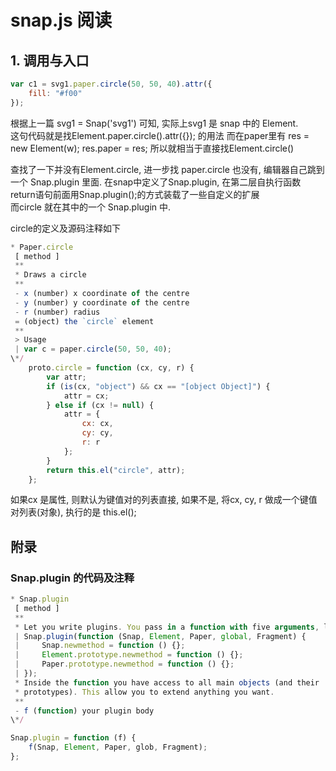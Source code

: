 # snap.js 阅读
## 1. 调用与入口
```javascript
var c1 = svg1.paper.circle(50, 50, 40).attr({
    fill: "#f00"
});
```

根据上一篇 svg1 = Snap('svg1') 可知, 实际上svg1 是 snap 中的 Element.      
这句代码就是找Element.paper.circle().attr({}); 的用法 
而在paper里有 res = new Element(w); res.paper = res;
所以就相当于直接找Element.circle()

查找了一下并没有Element.circle, 进一步找 paper.circle 也没有, 编辑器自己跳到一个 Snap.plugin 里面. 在snap中定义了Snap.plugin, 在第二层自执行函数return语句前面用Snap.plugin();的方式装载了一些自定义的扩展    
而circle 就在其中的一个 Snap.plugin 中.

circle的定义及源码注释如下
```javascript
* Paper.circle
 [ method ]
 **
 * Draws a circle
 **
 - x (number) x coordinate of the centre
 - y (number) y coordinate of the centre
 - r (number) radius
 = (object) the `circle` element
 **
 > Usage
 | var c = paper.circle(50, 50, 40);
\*/
    proto.circle = function (cx, cy, r) {
        var attr;
        if (is(cx, "object") && cx == "[object Object]") {
            attr = cx;
        } else if (cx != null) {
            attr = {
                cx: cx,
                cy: cy,
                r: r
            };
        }
        return this.el("circle", attr);
    };
```

如果cx 是属性, 则默认为键值对的列表直接, 如果不是, 将cx, cy, r 做成一个键值对列表(对象), 执行的是 this.el();


## 附录
### Snap.plugin 的代码及注释
```javascript
* Snap.plugin
 [ method ]
 **
 * Let you write plugins. You pass in a function with five arguments, like this:
 | Snap.plugin(function (Snap, Element, Paper, global, Fragment) {
 |     Snap.newmethod = function () {};
 |     Element.prototype.newmethod = function () {};
 |     Paper.prototype.newmethod = function () {};
 | });
 * Inside the function you have access to all main objects (and their
 * prototypes). This allow you to extend anything you want.
 **
 - f (function) your plugin body
\*/

Snap.plugin = function (f) {
    f(Snap, Element, Paper, glob, Fragment);
};
```

